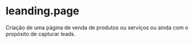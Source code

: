 # leanding.page
Criação de uma página de venda de produtos ou serviços ou ainda com o propósito de capturar leads.
